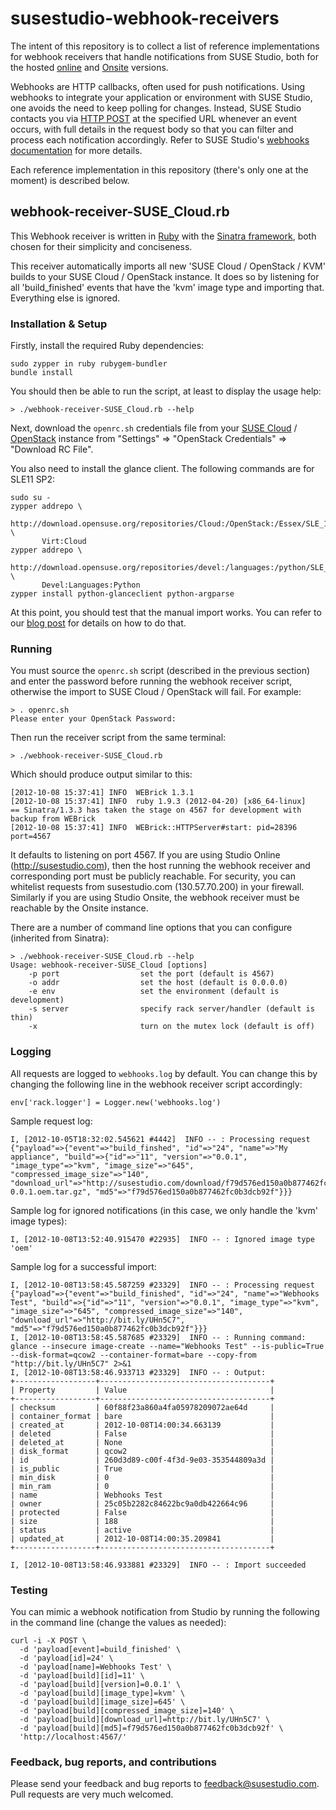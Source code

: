 susestudio-webhook-receivers
============================

The intent of this repository is to collect a list of reference implementations
for webhook receivers that handle notifications from SUSE Studio, both for the
hosted [online](http://susestudio.com) and
[Onsite](https://www.suse.com/products/susestudio/) versions.

Webhooks are HTTP callbacks, often used for push notifications. Using webhooks
to integrate your application or environment with SUSE Studio, one avoids the
need to keep polling for changes. Instead, SUSE Studio contacts you via [HTTP
POST](http://en.wikipedia.org/wiki/POST_%28HTTP%29) at the specified URL
whenever an event occurs, with full details in the request body so that you can
filter and process each notification accordingly. Refer to SUSE Studio's
[webhooks documentation](http://susestudio.com/docs/webhooks) for more details.

Each reference implementation in this repository (there's only one at the
moment) is described below.


webhook-receiver-SUSE_Cloud.rb
-------------------------------

This Webhook receiver is written in [Ruby](http://www.ruby-lang.org) with the
[Sinatra framework](http://www.sinatrarb.com/), both chosen for their
simplicity and conciseness.

This receiver automatically imports all new 'SUSE Cloud / OpenStack / KVM'
builds to your SUSE Cloud / OpenStack instance. It does so by listening for all
'build_finished' events that have the 'kvm' image type and importing that.
Everything else is ignored.


### Installation & Setup

Firstly, install the required Ruby dependencies:

    sudo zypper in ruby rubygem-bundler
    bundle install

You should then be able to run the script, at least to display the usage help:

    > ./webhook-receiver-SUSE_Cloud.rb --help

 Next, download the `openrc.sh` credentials file from your [SUSE
 Cloud](https://www.suse.com/products/suse-cloud/) /
 [OpenStack](http://www.openstack.org/) instance from "Settings" => "OpenStack
 Credentials" => "Download RC File".

You also need to install the glance client. The following commands are for
SLE11 SP2:

    sudo su -
    zypper addrepo \
           http://download.opensuse.org/repositories/Cloud:/OpenStack:/Essex/SLE_11_SP2/ \
           Virt:Cloud
    zypper addrepo \
           http://download.opensuse.org/repositories/devel:/languages:/python/SLE_11_SP2/ \
           Devel:Languages:Python
    zypper install python-glanceclient python-argparse

At this point, you should test that the manual import works. You can refer to
our [blog post](http://blog.susestudio.com/2012/10/importing-images-into-suse-cloud.html)
for details on how to do that.


### Running

You must source the `openrc.sh` script (described in the previous section) and
enter the password before running the webhook receiver script, otherwise the
import to SUSE Cloud / OpenStack will fail. For example:

    > . openrc.sh
    Please enter your OpenStack Password:

Then run the receiver script from the same terminal:

    > ./webhook-receiver-SUSE_Cloud.rb

Which should produce output similar to this:

    [2012-10-08 15:37:41] INFO  WEBrick 1.3.1
    [2012-10-08 15:37:41] INFO  ruby 1.9.3 (2012-04-20) [x86_64-linux]
    == Sinatra/1.3.3 has taken the stage on 4567 for development with backup from WEBrick
    [2012-10-08 15:37:41] INFO  WEBrick::HTTPServer#start: pid=28396 port=4567

It defaults to listening on port 4567. If you are using Studio Online
(http://susestudio.com), then the host running the webhook receiver and
corresponding port must be publicly reachable. For security, you can whitelist
requests from susestudio.com (130.57.70.200) in your firewall. Similarly if you
are using Studio Onsite, the webhook receiver must be reachable by the Onsite
instance.

There are a number of command line options that you can configure (inherited
from Sinatra):

    > ./webhook-receiver-SUSE_Cloud.rb --help
    Usage: webhook-receiver-SUSE_Cloud [options]
        -p port                  set the port (default is 4567)
        -o addr                  set the host (default is 0.0.0.0)
        -e env                   set the environment (default is development)
        -s server                specify rack server/handler (default is thin)
        -x                       turn on the mutex lock (default is off)


### Logging

All requests are logged to `webhooks.log` by default. You can change this by
changing the following line in the webhook receiver script accordingly:

    env['rack.logger'] = Logger.new('webhooks.log')

Sample request log:

    I, [2012-10-05T18:32:02.545621 #4442]  INFO -- : Processing request {"payload"=>{"event"=>"build_finshed", "id"=>"24", "name"=>"My appliance", "build"=>{"id"=>"11", "version"=>"0.0.1", "image_type"=>"kvm", "image_size"=>"645", "compressed_image_size"=>"140", "download_url"=>"http://susestudio.com/download/f79d576ed150a0b877462fc0b3dcb92f/My_appliance.x86_64-0.0.1.oem.tar.gz", "md5"=>"f79d576ed150a0b877462fc0b3dcb92f"}}}

Sample log for ignored notifications (in this case, we only handle the 'kvm'
image types):

    I, [2012-10-08T13:52:40.915470 #22935]  INFO -- : Ignored image type 'oem'

Sample log for a successful import:

    I, [2012-10-08T13:58:45.587259 #23329]  INFO -- : Processing request {"payload"=>{"event"=>"build_finished", "id"=>"24", "name"=>"Webhooks Test", "build"=>{"id"=>"11", "version"=>"0.0.1", "image_type"=>"kvm", "image_size"=>"645", "compressed_image_size"=>"140", "download_url"=>"http://bit.ly/UHn5C7", "md5"=>"f79d576ed150a0b877462fc0b3dcb92f"}}}
    I, [2012-10-08T13:58:45.587685 #23329]  INFO -- : Running command:  glance --insecure image-create --name="Webhooks Test" --is-public=True --disk-format=qcow2 --container-format=bare --copy-from "http://bit.ly/UHn5C7" 2>&1
    I, [2012-10-08T13:58:46.933713 #23329]  INFO -- : Output:
    +------------------+--------------------------------------+
    | Property         | Value                                |
    +------------------+--------------------------------------+
    | checksum         | 60f88f23a860a4fa05978209072ae64d     |
    | container_format | bare                                 |
    | created_at       | 2012-10-08T14:00:34.663139           |
    | deleted          | False                                |
    | deleted_at       | None                                 |
    | disk_format      | qcow2                                |
    | id               | 260d3d89-c00f-4f3d-9e03-353544809a3d |
    | is_public        | True                                 |
    | min_disk         | 0                                    |
    | min_ram          | 0                                    |
    | name             | Webhooks Test                        |
    | owner            | 25c05b2282c84622bc9a0db422664c96     |
    | protected        | False                                |
    | size             | 188                                  |
    | status           | active                               |
    | updated_at       | 2012-10-08T14:00:35.209841           |
    +------------------+--------------------------------------+

    I, [2012-10-08T13:58:46.933881 #23329]  INFO -- : Import succeeded


### Testing

You can mimic a webhook notification from Studio by running the following in
the command line (change the values as needed):

    curl -i -X POST \
      -d 'payload[event]=build_finished' \
      -d 'payload[id]=24' \
      -d 'payload[name]=Webhooks Test' \
      -d 'payload[build][id]=11' \
      -d 'payload[build][version]=0.0.1' \
      -d 'payload[build][image_type]=kvm' \
      -d 'payload[build][image_size]=645' \
      -d 'payload[build][compressed_image_size]=140' \
      -d 'payload[build][download_url]=http://bit.ly/UHn5C7' \
      -d 'payload[build][md5]=f79d576ed150a0b877462fc0b3dcb92f' \
      'http://localhost:4567/'


### Feedback, bug reports, and contributions

Please send your feedback and bug reports to feedback@susestudio.com. Pull
requests are very much welcomed.
